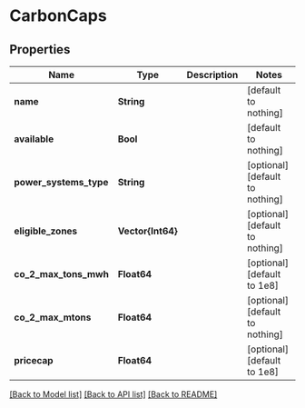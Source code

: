 # CarbonCaps


## Properties
Name | Type | Description | Notes
------------ | ------------- | ------------- | -------------
**name** | **String** |  | [default to nothing]
**available** | **Bool** |  | [default to nothing]
**power_systems_type** | **String** |  | [optional] [default to nothing]
**eligible_zones** | **Vector{Int64}** |  | [optional] [default to nothing]
**co_2_max_tons_mwh** | **Float64** |  | [optional] [default to 1e8]
**co_2_max_mtons** | **Float64** |  | [optional] [default to nothing]
**pricecap** | **Float64** |  | [optional] [default to 1e8]


[[Back to Model list]](../README.md#models) [[Back to API list]](../README.md#api-endpoints) [[Back to README]](../README.md)


